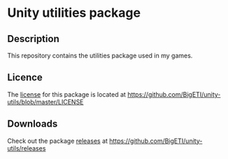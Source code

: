 # Unity utilities package

## Description
This repository contains the utilities package used in my games.

## Licence
The [license](https://github.com/BigETI/unity-utils/blob/master/LICENSE) for this package is located at https://github.com/BigETI/unity-utils/blob/master/LICENSE

## Downloads
Check out the package [releases](https://github.com/BigETI/unity-utils/releases) at https://github.com/BigETI/unity-utils/releases
